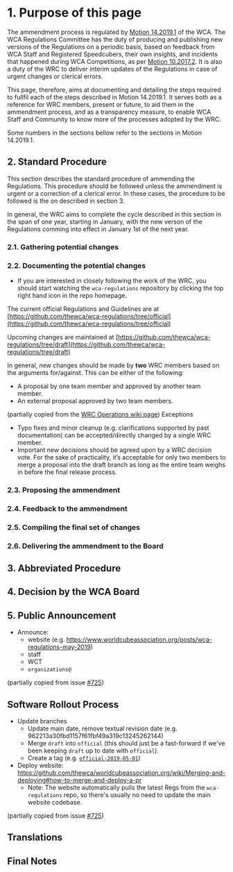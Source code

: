 # 1. Purpose of this page

The ammendment process is regulated by [Motion 14.2019.1](https://www.worldcubeassociation.org/documents/motions/14.2019.1%20-%20Amendments%20of%20Regulations.pdf) of the WCA. The WCA Regulations Committee has the duty of producing and publishing new versions of the Regulations on a periodic basis, based on feedback from WCA Staff and Registered Speedcubers, their own insights, and incidents that happened during WCA Competitions, as per [Motion 10.2017.2](https://www.worldcubeassociation.org/documents/motions/10.2017.2%20-%20Regulations%20Committee.pdf). It is also a duty of the WRC to deliver interim updates of the Regulations in case of urgent changes or clerical errors.

This page, therefore, aims at documenting and detailing the steps required to fullfil each of the steps described in Motion 14.2019.1. It serves both as a reference for WRC members, present or future, to aid them in the ammendment process, and as a transparency measure, to enable WCA Staff and Community to know more of the processes adopted by the WRC.

Some numbers in the sections bellow refer to the sections in Motion 14.2019.1.

## 2. Standard Procedure

This section describes the standard procedure of ammending the Regulations. This procedure should be followed unless the ammendment is urgent or a correction of a clerical error. In these cases, the procedure to be followed is the on described in section 3.

In general, the WRC aims to complete the cycle described in this section in the span of one year, starting in January, with the new verson of the Regulations comming into effect in January 1st of the next year.

### 2.1. Gathering potential changes

### 2.2. Documenting the potential changes

* If you are interested in closely following the work of the WRC, you should start watching the `wca-regulations` repository by clicking the top right hand icon in the repo homepage.

The current official Regulations and Guidelines are at [https://github.com/thewca/wca-regulations/tree/official](https://github.com/thewca/wca-regulations/tree/official)

Upcoming changes are maintained at [https://github.com/thewca/wca-regulations/tree/draft](https://github.com/thewca/wca-regulations/tree/draft)

In general, new changes should be made by **two** WRC members based on the arguments for/against. This can be either of the following:

- A proposal by one team member and approved by another team member.
- An external proposal approved by two team members.

(partially copied from the [WRC Operations wiki page](https://github.com/thewca/wca-regulations/wiki/WRC-Operations))
Exceptions

- Typo fixes and minor cleanup (e.g. clarifications supported by past documentation) can be accepted/directly changed by a single WRC member.
- Important new decisions should be agreed upon by a WRC decision vote. For the sake of practicality, it’s acceptable for only two members to merge a proposal into the draft branch as long as the entire team weighs in before the final release process.

### 2.3. Proposing the ammendment

### 2.4. Feedback to the ammendment

### 2.5. Compiling the final set of changes

### 2.6. Delivering the ammendment to the Board

## 3. Abbreviated Procedure

## 4. Decision by the WCA Board

## 5. Public Announcement

- Announce:
  - website (e.g. https://www.worldcubeassociation.org/posts/wca-regulations-may-2019)
  - staff
  - WCT
  - `organizations@`

(partially copied from issue [#725](../issues/725))

## Software Rollout Process

- Update branches
  - Update main date, remove textual revision date (e.g. 962213a30fbd1157f61fbf49a319c13245262144)
  - Merge `draft` into `official` (this should just be a fast-forward if we've been keeping `draft` up to date with `official`).
  - Create a tag (e.g. [`official-2019-05-01`](https://github.com/thewca/wca-regulations/releases/tag/official-2019-05-01))
- Deploy website: https://github.com/thewca/worldcubeassociation.org/wiki/Merging-and-deploying#how-to-merge-and-deploy-a-pr
  - Note: The website automatically pulls the latest Regs from the `wca-regulations` repo, so there's usually no need to update the main website codebase.

(partially copied from issue [#725](../issues/725))

## Translations

## Final Notes
